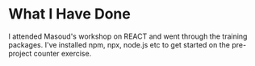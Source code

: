 #  What I Have Done

I attended Masoud's workshop on REACT and went through the training packages. I've installed npm, npx, node.js etc to get started on the pre-project counter exercise.
